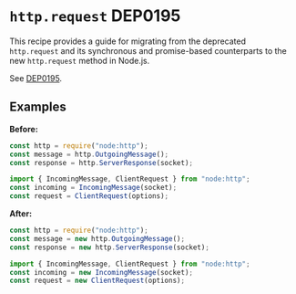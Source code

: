 # `http.request` DEP0195

This recipe provides a guide for migrating from the deprecated `http.request` and its synchronous and promise-based counterparts to the new `http.request` method in Node.js.

See [DEP0195](https://nodejs.org/api/deprecations.html#DEP0195).

## Examples

**Before:**

```js
const http = require("node:http");
const message = http.OutgoingMessage();
const response = http.ServerResponse(socket);
```

```js
import { IncomingMessage, ClientRequest } from "node:http";
const incoming = IncomingMessage(socket);
const request = ClientRequest(options);
```

**After:**

```js
const http = require("node:http");
const message = new http.OutgoingMessage();
const response = new http.ServerResponse(socket);
```

```js
import { IncomingMessage, ClientRequest } from "node:http";
const incoming = new IncomingMessage(socket);
const request = new ClientRequest(options);
```
